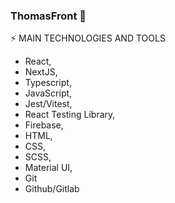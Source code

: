 ### ThomasFront 👋

⚡ MAIN TECHNOLOGIES AND TOOLS
- React,
- NextJS,
- Typescript,
- JavaScript,
- Jest/Vitest,
- React Testing Library,
- Firebase,
- HTML,
- CSS,
- SCSS,
- Material UI,
- Git
- Github/Gitlab
